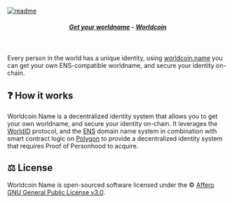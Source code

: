 [![readme](https://user-images.githubusercontent.com/113212503/232172452-6613fb78-0add-4408-bf86-e639284da25d.png)](https://worldcoin.name/?ref=github)

<h5 align="center">
  <a href="https://worldcoin.name/" target="_blank">Get your worldname</a> -
  <a href="https://worldcoin.org" target="_blank">Worldcoin</a>
</h5>
<br>

Every person in the world has a unique identity, using [worldcoin.name](https://worldcoin.name/?ref=github) you can get your own ENS-compatible worldname, and secure your identity on-chain.

## ❓ How it works

Worldcoin Name is a decentralized identity system that allows you to get your own worldname, and secure your identity on-chain. It leverages the [WorldID](https://worldcoin.org/worldid) protocol, and the [ENS](https://ens.domains/) domain name system in combination with smart contract logic on [Polygon](https://polygon.technology/) to provide a decentralized identity system that requires Proof of Personhood to acquire.

## ⚖️ License

Worldcoin Name is open-sourced software licensed under the © [Affero GNU General Public License v3.0](LICENSE).
